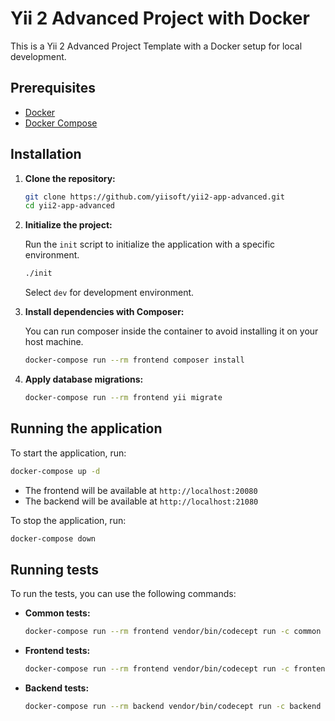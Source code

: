 # Yii 2 Advanced Project with Docker

This is a Yii 2 Advanced Project Template with a Docker setup for local development.

## Prerequisites

- [Docker](https.docs.docker.com/get-docker/)
- [Docker Compose](https.docs.docker.com/compose/install/)

## Installation

1. **Clone the repository:**

   ```bash
   git clone https://github.com/yiisoft/yii2-app-advanced.git
   cd yii2-app-advanced
   ```

2. **Initialize the project:**

   Run the `init` script to initialize the application with a specific environment.

   ```bash
   ./init
   ```

   Select `dev` for development environment.

3. **Install dependencies with Composer:**

   You can run composer inside the container to avoid installing it on your host machine.

   ```bash
   docker-compose run --rm frontend composer install
   ```

4. **Apply database migrations:**

   ```bash
   docker-compose run --rm frontend yii migrate
   ```

## Running the application

To start the application, run:

```bash
docker-compose up -d
```

- The frontend will be available at `http://localhost:20080`
- The backend will be available at `http://localhost:21080`

To stop the application, run:

```bash
docker-compose down
```

## Running tests

To run the tests, you can use the following commands:

- **Common tests:**

  ```bash
  docker-compose run --rm frontend vendor/bin/codecept run -c common
  ```

- **Frontend tests:**

  ```bash
  docker-compose run --rm frontend vendor/bin/codecept run -c frontend
  ```

- **Backend tests:**

  ```bash
  docker-compose run --rm backend vendor/bin/codecept run -c backend
  ```
